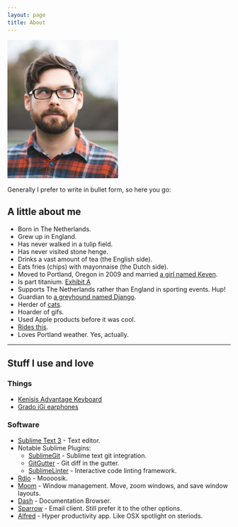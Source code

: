 ```yaml
---
layout: page
title: About
---
```


<img class="img_right" src="/assets/images/piet.jpg" width="250" alt="">

Generally I prefer to write in bullet form, so here you go:

A little about me
---

- Born in The Netherlands.
- Grew up in England.
- Has never walked in a tulip field.
- Has never visited stone henge.
- Drinks a vast amount of tea (the English side).
- Eats fries (chips) with mayonnaise (the Dutch side).
- Moved to Portland, Oregon in 2009 and married [a girl named Keven][girlkeven].
- Is part titanium. [Exhibit A](https://www.dropbox.com/s/b0p8fz7f2406i67/femur%20after%20op.jpg)
- Supports The Netherlands rather than England in sporting events. Hup!
- Guardian to [a greyhound named Django](https://www.dropbox.com/sc/8ye94tzekozbvpb/4fKaH-TIWI).
- Herder of [cats](https://www.dropbox.com/sh/xzf0qw7j3pld7wy/4vcKJidL7r).
- Hoarder of gifs.
- Used Apple products before it was cool.
- [Rides this](https://www.dropbox.com/s/l901jyrjw3tsxq2/2012-12-30%2014.04.50.jpg).
- Loves Portland weather. Yes, actually.

------

Stuff I use and love
---

### Things

- [Kenisis Advantage Keyboard][kenisis]
- [Grado iGi earphones][grado]

### Software

- [Sublime Text 3][sublime] - Text editor.
- Notable Sublime Plugins:
    - [SublimeGit][sublime-git] - Sublime text git integration.
    - [GitGutter][sublime-gitgutter] - Git diff in the gutter.
    - [SublimeLinter][sublime-linter] - Interactive code linting framework.
- [Rdio][rdio] - Moooosik.
- [Moom][moom] - Window management. Move, zoom windows, and save window layouts.
- [Dash][dash] - Documentation Browser.
- [Sparrow][sparrow] - Email client. Still prefer it to the other options.
- [Alfred][alfred] - Hyper productivity app. Like OSX spotlight on steriods.

[kenisis]: http://www.kinesis-ergo.com/shop/advantage-for-pc-mac/
[grado]: http://www.gradolabs.com/page_headphones.php?item=cac74d2c37c43ddd760763ef5fcd780b
[akg]: http://www.headphone.com/collections/over-ear-headphones/products/akg-k-550
[sublime]: http://www.sublimetext.com/
[sublime-git]: https://sublimegit.net/
[sublime-gitgutter]: https://sublime.wbond.net/packages/GitGutter
[sublime-linter]: https://sublime.wbond.net/packages/sublimelint
[rdio]: http://rdio.com
[moom]: http://manytricks.com/moom/
[dash]: http://kapeli.com/dash
[sparrow]: https://itunes.apple.com/us/app/sparrow/id417250177
[alfred]: http://www.alfredapp.com/
[girlkeven]: http://www.girlkeven.com/
